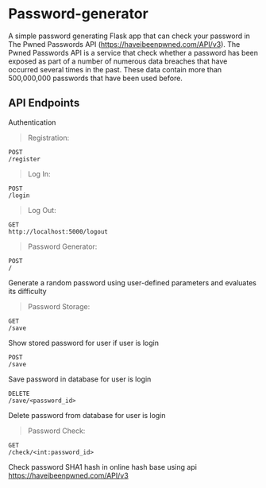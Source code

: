 # Password-generator
A simple password generating Flask app that can check your password in The Pwned Passwords API (https://haveibeenpwned.com/API/v3). 
The Pwned Passwords API is a service that check whether a password has been exposed as part of a number of numerous data breaches that have occurred several times in the past. These data contain more than 500,000,000 passwords that have been used before.

## API Endpoints
Authentication
> Registration:
```
POST
/register
```
> Log In:
```
POST
/login
```
> Log Out:
```
GET
http://localhost:5000/logout
```
>Password Generator:
```
POST
/
```
Generate a random password using user-defined parameters and evaluates its difficulty

> Password Storage:
```
GET
/save
```
Show stored password for user if user is login
```
POST
/save
```
Save password in database for user is login
```
DELETE
/save/<password_id>
```
Delete password from database for user is login

> Password Check:
```
GET
/check/<int:password_id>
```
Check password SHA1 hash in online hash base using api https://haveibeenpwned.com/API/v3


